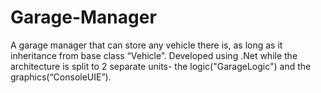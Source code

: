 # Garage-Manager
A garage manager that can store any vehicle there is, as long as it inheritance from base class “Vehicle”. 
Developed using .Net while the architecture is split to 2 separate units- the logic("GarageLogic") and the graphics(“ConsoleUIE”).
